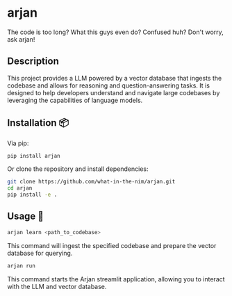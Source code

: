 # arjan
The code is too long? What this guys even do? Confused huh? Don't worry, ask arjan!

## Description
This project provides a LLM powered by a vector database that ingests the codebase and allows for reasoning and question-answering tasks. It is designed to help developers understand and navigate large codebases by leveraging the capabilities of language models.

## Installation 📦
Via pip:

```bash
pip install arjan
```

Or clone the repository and install dependencies:

```bash
git clone https://github.com/what-in-the-nim/arjan.git
cd arjan
pip install -e .
```

## Usage 🚀
```bash
arjan learn <path_to_codebase>
```
This command will ingest the specified codebase and prepare the vector database for querying.

```bash
arjan run
```
This command starts the Arjan streamlit application, allowing you to interact with the LLM and vector database.
